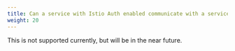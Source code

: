 ```yaml
---
title: Can a service with Istio Auth enabled communicate with a service without Istio?
weight: 20
---
```

This is not supported currently, but will be in the near future.
